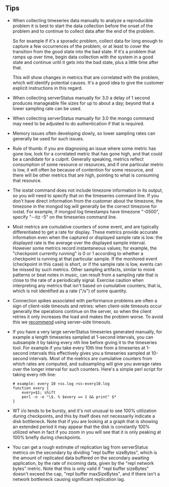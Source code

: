 ## Tips

* When collecting timeseries data manually to analyze a reproducible
  problem it is best to start the data collection before the onset of
  the problem and to continue to collect data after the end of the
  problem.

  So for example if it's a sporadic problem, collect data for long
  enough to capture a few occurrences of the problem, or at least to
  cover the transition from the good state into the bad state. If it's
  a problem that ramps up over time, begin data collection with the
  system in a good state and continue until it gets into the bad
  state, plus a little time after that.

  This will show changes in metrics that are correlated with the
  problem, which will identify potential causes. It's a good idea to
  give the customer explicit instructions in this regard.

* When collecting serverStatus manually for 3.0 a delay of 1 second
  produces manageable file sizes for up to about a day; beyond that a
  lower sampling rate can be used.

* When collecting serverStatus manually for 3.0 the mongo command may
  need to be adjusted to do authentication if that is required.

* Memory issues often developing slowly, so lower sampling rates can
  generally be used for such issues.

* Rule of thumb: if you are diagnosing an issue where some metric has
  gone low, look for a correlated metric that has gone high, and that
  could be a candidate for a culprit. Generally speaking, metrics
  reflect consumption of some resource or resources, and if one
  particular metric is low, it will often be because of contention for
  some resource, and there will be other metrics that are high,
  pointing to what is consuming that resource.

* The iostat command does not include timezone information in its
  output, so you will need to specify that on the timeseries command
  line. If you don't have direct information from the customer about
  the timezone, the timezone in the mongod log will generally be the
  correct timezone for iostat. For example, if mongod log timestamps
  have timezone "-0500", specify "--itz -5" on the timeseries command
  line.

* Most metrics are cumulative counters of some event, and are
  typically differentiated to get a rate for display. These metrics
  provide accurate information even when the captured or displayed
  sample rate is low: the displayed rate is the average over the
  displayed sample interval. However some metrics record instantaneous
  values; for example, the "checkpoint currently running" is 0 or 1
  according to whether a checkpoint is running at that particular
  sample. If the monitored event (checkpoint in this case) is short,
  or if the sample rate is low, events can be missed by such
  metrics. Other sampling artifacts, similar to moiré patterns or beat
  notes in music, can result from a sampling rate that is close to the
  rate of a periodically signal. Exercise caution when interpreting
  any metrics that isn't based on cumulative counters, that is, which
  is not identified as a rate ("/s") of some quantity.

* Connection spikes associated with performance problems are often a
  sign of client-side timeouts and retries: when client-side timeouts
  occur generally the operations continue on the server, so when the
  client retries it only increases the load and makes the problem
  worse. To avoid this we
  [recommend](http://jmikola.net/blog/mongodb-timeouts) using
  server-side timeouts.

* If you have a very large serverStatus timeseries generated manually,
  for example a length timeseries sampled at 1-second intervals, you
  can subsample it by taking every nth line before giving it to the
  timeseries tool. For example if you take every 10th line from a
  timeseries at 1-second intervals this effectively gives you a
  timeseries sampled at 10-second intervals. Most of the metrics are
  cumulative counters from which rates are computed, and subsampling
  will give you average rates over the longer interval for such
  counters. Here's a simple perl script for taking every nth line:

      # example: every 10 <ss.log >ss-every10.log
      function every {
          every=$1; shift
          perl -n -e "\$. % $every == 1 && print" $*
      }

* WT i/o tends to be bursty, and it's not unusual to see 100%
  utilization during checkpoints, and this by itself does not
  necessarily indicate a disk bottleneck. Note that if you are looking
  at a graph that is showing an extended period it may appear that the
  disk is constantly 100% utilized when in fact if you zoom in you
  will see that it is only peaking at 100% briefly during checkpoints.

* You can get a rough estimate of replication lag from serverStatus
  metrics on the secondary by dividing "repl buffer sizeBytes", which
  is the amount of replicated data buffered on the secondary awaiting
  application, by the rate of incoming data, given by the "repl
  network bytes" metric. Note that this is only valid if "repl buffer
  sizeBytes" doesn't exceed the cap, "repl buffer maxSizeBytes", and
  if there isn't a network bottleneck causing significant replication
  lag.
